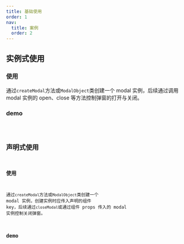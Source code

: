 ```yaml
---
title: 基础使用
order: 1
nav:
  title: 案例
  order: 2
---
```


## 实例式使用

### 使用

通过`createModal`方法或`ModalObject`类创建一个 modal 实例，后续通过调用 modal 实例的 open、close 等方法控制弹窗的打开与关闭。

### demo

<code src="../examples/useInstance.tsx" />

## 声明式使用

### 使用

通过`createModal`方法或`ModalObject`类创建一个 modal 实例，创建实例时应传入声明的组件 key，后续通过`closeModal`或通过组件 props 传入的 modal 实例控制关闭弹窗。

### demo

<code src="../examples/useStatement.tsx" />
